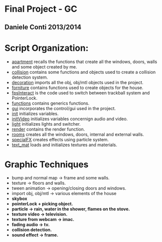 Final Project - GC
================
Daniele Conti 2013/2014
-----------------------

Script Organization:
==================
* [apartment](https://github.com/cvdlab-cg/404036/blob/master/final_project/scripts/apartment.js) recalls the functions that create all the windows, doors, walls and some object created by me.
* [collision](https://github.com/cvdlab-cg/404036/blob/master/final_project/scripts/collision.js) contains some functions and objects used to create a collision detection system.
* [decoration](https://github.com/cvdlab-cg/404036/blob/master/final_project/scripts/decoration.js) imports all the obj, obj/mtl objects used in the project.
* [forniture](https://github.com/cvdlab-cg/404036/blob/master/final_project/scripts/forniture.js) contains functions used to create objects for the house.
* [fpsInteract](https://github.com/cvdlab-cg/404036/blob/master/final_project/scripts/fpsInteract.js) is the code used to switch between trackball system and PointerLock.
* [functions](https://github.com/cvdlab-cg/404036/blob/master/final_project/scripts/functions.js) contains generics functions.
* [gui](https://github.com/cvdlab-cg/404036/blob/master/final_project/scripts/gui.js) incorporates the control/gui used in the project.
* [init](https://github.com/cvdlab-cg/404036/blob/master/final_project/scripts/init.js) initializes variables.
* [initVideo](https://github.com/cvdlab-cg/404036/blob/master/final_project/scripts/initVideo.js) initializes variables concernign audio and video.
* [light](https://github.com/cvdlab-cg/404036/blob/master/final_project/scripts/light.js) initializes lights and switcher.
* [render](https://github.com/cvdlab-cg/404036/blob/master/final_project/scripts/render.js) contains the render function.
* [rooms](https://github.com/cvdlab-cg/404036/blob/master/final_project/scripts/rooms.js) creates all the windows, doors, internal and external walls.
* [specialFX](https://github.com/cvdlab-cg/404036/blob/master/final_project/scripts/specialFX.js) creates effects using particle system.
* [text_mat](https://github.com/cvdlab-cg/404036/blob/master/final_project/scripts/text_mat.js) loads and initializes textures and materials.

Graphic Techniques
==================
* bump and normal map -> frame and some walls.
* texture -> floors and walls.
* tween animation -> opening/closing doors and windows.
* import obj, obj/mtl -> various elements of the house 
* **skybox**
* **pointerLock + picking object.**
* **particle -> rain, water in the shower, flames on the stove.**
* **texture video -> television.**
* **texture from webcam -> imac.**
* **fading audio -> tv.**
* **collision detection.**
* **sound effect -> frame.**
